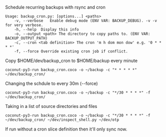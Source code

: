 Schedule recurring backups with rsync and cron

```
Usage: backup_cron.py: [options...] <paths>
	-v, --verbose	Enable debug mode (ENV VAR: BACKUP_DEBUG). -v -v for very verbose.
	-h, --help	Display this info
	-o, --output <path>	The directory to copy paths to. (ENV VAR: BACKUP_OUTPUT_PATH)
	-c, --cron <tab definition>	The cron 'm h dom mon dow' e.g. '0 * * * *'
	-f, --force	Override existing cron job if conflict.
```

Copy $HOME/dev/backup_cron to $HOME/backup every minute
```
coconut-py3-run backup_cron.coco -o ~/backup -c "* * * * *" ~/dev/backup_cron/
```

Changing the schdule to every 30m (--force)
```
coconut-py3-run backup_cron.coco -o ~/backup -c "*/30 * * * *" -f ~/dev/backup_cron/
```

Taking in a list of source directories and files

```
coconut-py3-run backup_cron.coco -o ~/backup -c "*/30 * * * *" -f ~/dev/backup_cron/ ~/dev/inspect_shell.py ~/dev/otp
```

If run without a cron slice definition then it'll only sync now.
